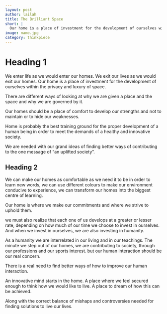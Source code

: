 ```yaml
---
layout: post
author: lailah
title: The Brilliant Space
short: |
  Our home is a place of investment for the development of ourselves within the privacy and luxury of space
image: name.jpg
category: thinkpiece
---
```


# Heading 1

We enter life as we would enter our homes. We exit our lives as we would exit our homes. Our home is a place of investment for the development of ourselves within the privacy and luxury of space.

There are different ways of looking at why we are given a place and the space and why we are governed by it.

Our homes should be a place of comfort to develop our strengths and not to maintain or to hide our weaknesses.

Home is probably the best training ground for the proper development of a human being in order to meet the demands of a healthy and innovative society.

We are needed with our grand ideas of finding better ways of contributing to the one message of “an uplifted society”.

## Heading 2

We can make our homes as comfortable as we need it to be in order to learn new words, we can use different colours to make our environment conducive to experience, we can transform our homes into the biggest centre of learning.

Our home is where we make our commitments and where we strive to uphold them.

we must also realize that each one of us develops at a greater or lesser rate, depending on how much of our time we choose to invest in ourselves. And when we invest in ourselves, we are also investing in humanity.

As a humanity we are interrelated in our living and in our teachings.  The minute we step out of our homes, we are contributing to society, through our professions and our sports interest. but our human interaction should be our real concern.

There is a real need to find better ways of how to improve our human interaction.

An innovative mind starts in the home. A place where we feel secured enough to think how we would like to live. A place to dream of how this can be achieved.

Along with the correct balance of mishaps and controversies needed for finding solutions to live our lives.   
